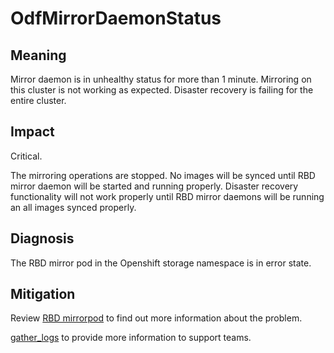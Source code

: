 # OdfMirrorDaemonStatus

## Meaning

Mirror daemon is in unhealthy status for more than 1 minute. Mirroring on this
cluster is not working as expected. Disaster recovery is failing for the entire
cluster.

## Impact

Critical.

The mirroring operations are stopped. No images will be synced until RBD mirror
daemon will be started and running properly.
Disaster recovery functionality will not work properly until RBD mirror daemons
will be running an all images synced properly.

## Diagnosis

The RBD mirror pod in the Openshift storage namespace is in error state.

## Mitigation

Review [RBD mirrorpod](helpers/podDebug.md) to find out more information about
the problem.

[gather_logs](helpers/gather_logs.md) to provide more information to support
teams.
